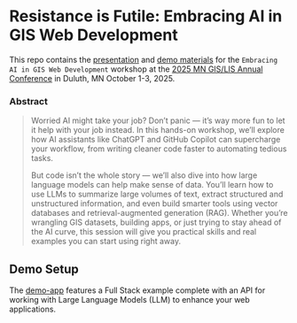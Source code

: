 # Resistance is Futile: Embracing AI in GIS Web Development

This repo contains the [presentation](./presentation/) and [demo materials](./demo-app/) for the `Embracing AI in GIS Web Development` workshop at the [2025 MN GIS/LIS Annual Conference](https://www.mngislis.org/mpage/annualconference) in Duluth, MN October 1-3, 2025.

### Abstract

> Worried AI might take your job? Don’t panic — it’s way more fun to let it help with your job instead. In this hands-on workshop, we’ll explore how AI assistants like ChatGPT and GitHub Copilot can supercharge your workflow, from writing cleaner code faster to automating tedious tasks.
> 
> But code isn’t the whole story — we’ll also dive into how large language models can help make sense of data. You’ll learn how to use LLMs to summarize large volumes of text, extract structured and unstructured information, and even build smarter tools using vector databases and retrieval-augmented generation (RAG). Whether you’re wrangling GIS datasets, building apps, or just trying to stay ahead of the AI curve, this session will give you practical skills and real examples you can start using right away.


## Demo Setup

The [demo-app](./demo-app/) features a Full Stack example complete with an API for working with Large Language Models (LLM) to enhance your web applications. 
